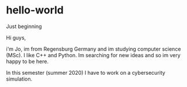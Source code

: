 # hello-world
Just beginning


Hi guys,

i'm Jo, im from Regensburg Germany and im studying computer science (MSc). I like C++ and Python. Im searching 
for new ideas and so im very happy to be here.

In this semester (summer 2020) I have to work on a cybersecurity simulation.
